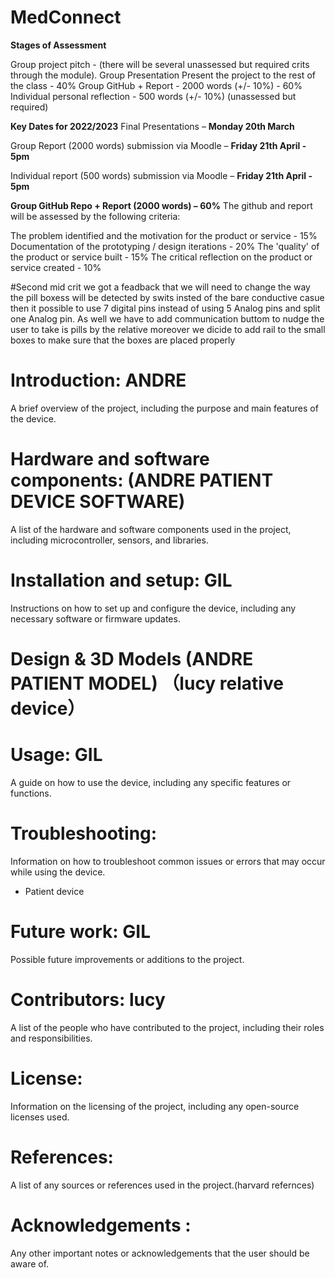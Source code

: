 # MedConnect

<b>Stages of Assessment</b>

Group project pitch - (there will be several unassessed but required crits through the module).
Group Presentation Present the project to the rest of the class - 40% 
Group GitHub + Report - 2000 words (+/- 10%) - 60% 
Individual personal reflection - 500 words (+/- 10%) (unassessed but required)


<b>Key Dates for 2022/2023</b>
Final Presentations – **Monday 20th March**

Group Report (2000 words) submission via Moodle – **Friday 21th April - 5pm**

Individual report (500 words) submission via Moodle – **Friday 21th April - 5pm**


<b>Group GitHub Repo + Report (2000 words) – 60%</b>
The github and report will be assessed by the following criteria:

The problem identified and the motivation for the product or service - 15%
Documentation of the prototyping / design iterations - 20%
The 'quality' of the product or service built - 15%
The critical reflection on the product or service created - 10%

#Second mid crit 
we got a feadback that we will need to change the way the pill boxess will be detected by swits insted of the bare conductive casue then it possible to use 7 digital pins instead of using 5 Analog pins and split one Analog pin. 
As well we have to add communication buttom to nudge the user to take is pills by the relative 
moreover we dicide to add rail to the small boxes to make sure that the boxes are placed properly 




# Introduction: ANDRE
A brief overview of the project, including the purpose and main features of the device.

# Hardware and software components: (ANDRE PATIENT DEVICE SOFTWARE)
A list of the hardware and software components used in the project, including microcontroller, sensors, and libraries.


# Installation and setup: GIL
Instructions on how to set up and configure the device, including any necessary software or firmware updates.

# Design & 3D Models (ANDRE PATIENT MODEL) （lucy relative device）

# Usage: GIL
A guide on how to use the device, including any specific features or functions.

# Troubleshooting:
Information on how to troubleshoot common issues or errors that may occur while using the device.
 - Patient device 

# Future work: GIL
Possible future improvements or additions to the project.

# Contributors: lucy
A list of the people who have contributed to the project, including their roles and responsibilities.

# License:
Information on the licensing of the project, including any open-source licenses used.

# References:
A list of any sources or references used in the project.(harvard refernces)

# Acknowledgements : 
Any other important notes or acknowledgements that the user should be aware of.
